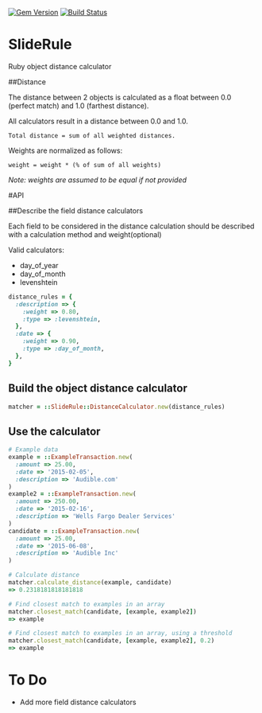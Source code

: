 [![Gem Version](https://badge.fury.io/rb/slide_rule.svg)](https://badge.fury.io/rb/slide_rule) [![Build Status](https://travis-ci.org/mattnichols/slide_rule.svg)](https://travis-ci.org/mattnichols/slide_rule)

# SlideRule
Ruby object distance calculator

##Distance

The distance between 2 objects is calculated as a float between 0.0 (perfect match) and 1.0 (farthest distance).

All calculators result in a distance between 0.0 and 1.0.

    Total distance = sum of all weighted distances.

Weights are normalized as follows:

    weight = weight * (% of sum of all weights)

_Note: weights are assumed to be equal if not provided_

#API

##Describe the field distance calculators

Each field to be considered in the distance calculation should be described 
with a calculation method and weight(optional)

Valid calculators:

* day_of_year
* day_of_month
* levenshtein

```ruby
distance_rules = {
  :description => {
    :weight => 0.80,
    :type => :levenshtein,
  },
  :date => {
    :weight => 0.90,
    :type => :day_of_month,
  },
}
```

## Build the object distance calculator

```ruby
matcher = ::SlideRule::DistanceCalculator.new(distance_rules)
```

## Use the calculator

```ruby
# Example data
example = ::ExampleTransaction.new(
  :amount => 25.00,
  :date => '2015-02-05',
  :description => 'Audible.com'
)
example2 = ::ExampleTransaction.new(
  :amount => 250.00,
  :date => '2015-02-16',
  :description => 'Wells Fargo Dealer Services'
)
candidate = ::ExampleTransaction.new(
  :amount => 25.00,
  :date => '2015-06-08',
  :description => 'Audible Inc'
)

# Calculate distance
matcher.calculate_distance(example, candidate)
=> 0.2318181818181818

# Find closest match to examples in an array
matcher.closest_match(candidate, [example, example2])
=> example

# Find closest match to examples in an array, using a threshold
matcher.closest_match(candidate, [example, example2], 0.2)
=> example

```

# To Do

* Add more field distance calculators


